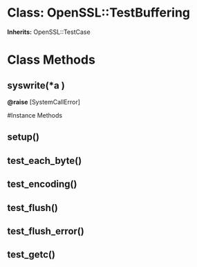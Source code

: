 # Class: OpenSSL::TestBuffering
**Inherits:** OpenSSL::TestCase
    



# Class Methods
## syswrite(*a ) [](#method-c-syswrite)
**@raise** [SystemCallError] 


#Instance Methods
## setup() [](#method-i-setup)

## test_each_byte() [](#method-i-test_each_byte)

## test_encoding() [](#method-i-test_encoding)

## test_flush() [](#method-i-test_flush)

## test_flush_error() [](#method-i-test_flush_error)

## test_getc() [](#method-i-test_getc)

